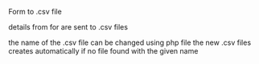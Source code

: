 Form to .csv file 

details from for are sent to .csv files

the name of the .csv file can be changed using php file
the new .csv files creates automatically if no file found with the given name

